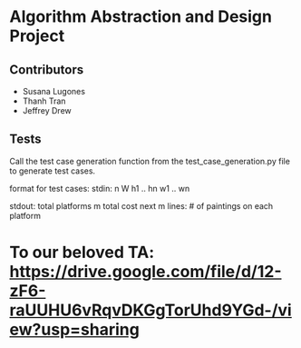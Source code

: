 # Algorithm Abstraction and Design Project

## Contributors
 - Susana Lugones
 - Thanh Tran
 - Jeffrey Drew
 
 ## Tests
Call the test case generation function from the test_case_generation.py file to generate test cases.

format for test cases:
stdin:
n W
h1 .. hn
w1 .. wn

stdout:
total platforms m
total cost
next m lines: # of paintings on each platform

# To our beloved TA: https://drive.google.com/file/d/12-zF6-raUUHU6vRqvDKGgTorUhd9YGd-/view?usp=sharing
